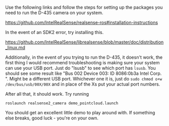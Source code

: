 Use the following links and follow the steps for setting up the packages you need to run the D-435 camera on your system.

https://github.com/IntelRealSense/realsense-ros#installation-instructions

In the event of an SDK2 error, try installing this.

https://github.com/IntelRealSense/librealsense/blob/master/doc/distribution_linux.md

Additionally, in the event of you trying to run the D-435, it doesn't work, the first thing I would recommend troubleshooting is making sure your system can use your USB port. Just do "lsusb" to see which port has `lsusb`.  You should see some result like "Bus 002 Device 003: ID 8086:0b3a Intel Corp. ". Might be a different USB port. Whichever one it is, just do `sudo chmod o+w /dev/bus/usb/00X/00X` and in place of the Xs put your actual port numbers.

After all that, it should work. Try running 

`roslaunch realsense2_camera demo_pointcloud.launch`

You should get an excellent little demo to play around with. If something else breaks, good luck - you're on your own.